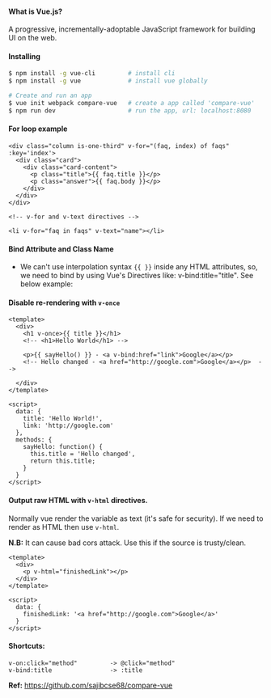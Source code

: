 #### What is Vue.js?
A progressive, incrementally-adoptable JavaScript framework for building UI on the web.

#### Installing

```sh
$ npm install -g vue-cli         # install cli
$ npm install -g vue             # install vue globally

# Create and run an app
$ vue init webpack compare-vue   # create a app called 'compare-vue'
$ npm run dev                    # run the app, url: localhost:8080
```

#### For loop example
```
<div class="column is-one-third" v-for="(faq, index) of faqs" :key='index'>
  <div class="card">
    <div class="card-content">
      <p class="title">{{ faq.title }}</p>
      <p class="answer">{{ faq.body }}</p>
    </div>
  </div>
</div>
```

```
<!-- v-for and v-text directives -->

<li v-for="faq in faqs" v-text="name"></li>
```

#### Bind Attribute and Class Name

- We can't use interpolation syntax `{{ }}` inside any HTML attributes, so, we need to bind by using Vue's Directives like: v-bind:title="title". See below example: 

<template>

  <style>
    .color-red { color: red; }
  </style>

  <button v-bind:title="title">Hover over me</button>
  <button :class="{ 'is-loading': isLoading }" @click="toggleClass">Click me</button>
  <button :disabled="isDisable" @click="toggleDisable">Disable me</button>
  <h1 :class="className">Hello World</h1>
</template>

<script>
  data: {
    className: 'color-red'
    title: "This title is being binded by JS"
  }
  data: {
    isLoading: false,
    isDisable: false
  }
  methods: {
    toggleClass() {
      this.isLoading = true;
    }
    toggleDisable() {
      this.isDisable = true;
    }
  }
</script>

#### Disable re-rendering with `v-once`

```
<template>
  <div>
    <h1 v-once>{{ title }}</h1>
    <!-- <h1>Hello World</h1> -->
    
    <p>{{ sayHello() }} - <a v-bind:href="link">Google</a></p>
    <!-- Hello changed - <a href="http://google.com">Google</a></p>  -->
    
  </div>
</template>

<script>
  data: {
    title: 'Hello World!',
    link: 'http://google.com'
  },
  methods: {
    sayHello: function() {
      this.title = 'Hello changed',
      return this.title;
    }
  }
</script>

```

#### Output raw HTML with `v-html` directives.
Normally vue render the variable as text (it's safe for security). If we need to render as HTML then use `v-html`.

**N.B:** It can cause bad cors attack. Use this if the source is trusty/clean. 

```
<template>
  <div>
    <p v-html="finishedLink"></p>
  </div>
</template>

<script>
  data: {
    finishedLink: '<a href="http://google.com">Google</a>'
  }
</script>

```

#### **Shortcuts:**

```
v-on:click="method"         -> @click="method"
v-bind:title                -> :title

```


**Ref:** https://github.com/sajibcse68/compare-vue
